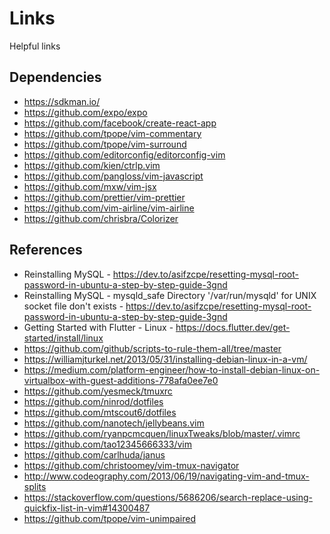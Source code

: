 # Links 

Helpful links

## Dependencies

- https://sdkman.io/
- https://github.com/expo/expo
- https://github.com/facebook/create-react-app
- https://github.com/tpope/vim-commentary
- https://github.com/tpope/vim-surround
- https://github.com/editorconfig/editorconfig-vim 
- https://github.com/kien/ctrlp.vim
- https://github.com/pangloss/vim-javascript
- https://github.com/mxw/vim-jsx	
- https://github.com/prettier/vim-prettier
- https://github.com/vim-airline/vim-airline
- https://github.com/chrisbra/Colorizer

## References

- Reinstalling MySQL - https://dev.to/asifzcpe/resetting-mysql-root-password-in-ubuntu-a-step-by-step-guide-3gnd
- Reinstalling MySQL - mysqld_safe Directory '/var/run/mysqld' for UNIX socket file don't exists - https://dev.to/asifzcpe/resetting-mysql-root-password-in-ubuntu-a-step-by-step-guide-3gnd
- Getting Started with Flutter - Linux - https://docs.flutter.dev/get-started/install/linux
- https://github.com/github/scripts-to-rule-them-all/tree/master
- https://williamjturkel.net/2013/05/31/installing-debian-linux-in-a-vm/
- https://medium.com/platform-engineer/how-to-install-debian-linux-on-virtualbox-with-guest-additions-778afa0ee7e0
- https://github.com/yesmeck/tmuxrc
- https://github.com/ninrod/dotfiles
- https://github.com/mtscout6/dotfiles
- https://github.com/nanotech/jellybeans.vim
- https://github.com/ryanpcmcquen/linuxTweaks/blob/master/.vimrc
- https://github.com/tao12345666333/vim
- https://github.com/carlhuda/janus
- https://github.com/christoomey/vim-tmux-navigator
- http://www.codeography.com/2013/06/19/navigating-vim-and-tmux-splits
- https://stackoverflow.com/questions/5686206/search-replace-using-quickfix-list-in-vim#14300487
- https://github.com/tpope/vim-unimpaired
